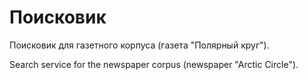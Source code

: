 # Поисковик 

Поисковик для газетного корпуса (газета "Полярный круг").

Search service for the newspaper corpus (newspaper "Arctic Circle").
